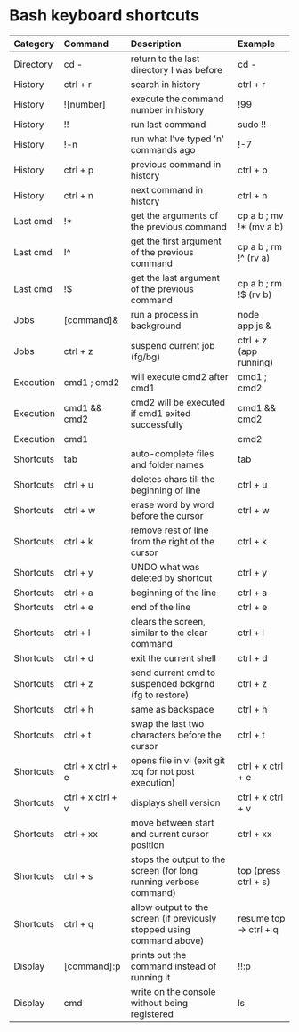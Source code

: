 # Bash keyboard shortcuts

| Category      | Command           | Description                                                                   | Example                |
|:--------------|:------------------|:------------------------------------------------------------------------------|:-----------------------|
| Directory     | cd -              | return to the last directory I was before                                     | cd -                   |
| History       | ctrl + r          | search in history                                                             | ctrl + r               |
| History       | ![number]         | execute the command number in history                                         | !99                    |
| History       | !!                | run last command                                                              | sudo !!                |
| History       | !-n               | run what I’ve typed 'n' commands ago                                          | !-7                    |
| History       | ctrl + p          | previous command in history                                                   | ctrl + p               |
| History       | ctrl + n          | next command in history                                                       | ctrl + n               |
| Last cmd      | !*                | get the arguments of the previous command                                     | cp a b ; mv !* (mv a b)|
| Last cmd      | !^                | get the first argument of the previous command                                | cp a b ; rm !^ (rv a)  |
| Last cmd      | !$                | get the last argument of the previous command                                 | cp a b ; rm !$ (rv b)  |
| Jobs          | [command]&        | run a process in background                                                   | node app.js &          |
| Jobs          | ctrl + z          | suspend current job (fg/bg)                                                   | ctrl + z (app running) |
| Execution     | cmd1 ; cmd2       | will execute cmd2 after cmd1                                                  | cmd1 ; cmd2            |
| Execution     | cmd1 && cmd2      | cmd2 will be executed if cmd1 exited successfully                             | cmd1 && cmd2           |
| Execution     | cmd1 || cmd2      | cmd2 will be executed if cmd1 failed                                          | cmd1 || cmd2           |
| Shortcuts     | tab               | auto-complete files and folder names                                          | tab                    |
| Shortcuts     | ctrl + u          | deletes chars till the beginning of line                                      | ctrl + u               |
| Shortcuts     | ctrl + w          | erase word by word before the cursor                                          | ctrl + w               |
| Shortcuts     | ctrl + k          | remove rest of line from the right of the cursor                              | ctrl + k               |
| Shortcuts     | ctrl + y          | UNDO what was deleted by shortcut                                             | ctrl + y               |
| Shortcuts     | ctrl + a          | beginning of the line                                                         | ctrl + a               |
| Shortcuts     | ctrl + e          | end of the line                                                               | ctrl + e               |
| Shortcuts     | ctrl + l          | clears the screen, similar to the clear command                               | ctrl + l               |
| Shortcuts     | ctrl + d          | exit the current shell                                                        | ctrl + d               |
| Shortcuts     | ctrl + z          | send current cmd to suspended bckgrnd (fg to restore)                         | ctrl + z               |
| Shortcuts     | ctrl + h          | same as backspace                                                             | ctrl + h               |
| Shortcuts     | ctrl + t          | swap the last two characters before the cursor                                | ctrl + t               |
| Shortcuts     | ctrl + x ctrl + e | opens file in vi (exit git :cq for not post execution)                        | ctrl + x ctrl + e      |
| Shortcuts     | ctrl + x ctrl + v | displays shell version                                                        | ctrl + x ctrl + v      |
| Shortcuts     | ctrl + xx         | move between start and current cursor position                                | ctrl + xx              |
| Shortcuts     | ctrl + s          | stops the output to the screen (for long running verbose command)             | top (press ctrl + s)   |
| Shortcuts     | ctrl + q          | allow output to the screen (if previously stopped using command above)        | resume top -> ctrl + q |
| Display       | [command]:p       | prints out the command instead of running it                                  | !!:p                   |
| Display       | <space>cmd        | write on the console without being registered                                 |  ls                    |